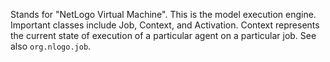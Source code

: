 Stands for "NetLogo Virtual Machine". This is the model execution engine. Important classes include Job, Context, and Activation. Context represents the current state of execution of a particular agent on a particular job. See also `org.nlogo.job`.
